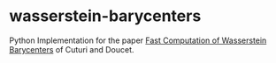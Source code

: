 # wasserstein-barycenters

Python Implementation for the paper [Fast Computation of Wasserstein Barycenters](http://proceedings.mlr.press/v32/cuturi14.html) of Cuturi and Doucet.
